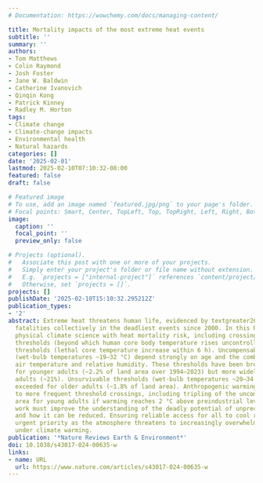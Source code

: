 ```yaml
---
# Documentation: https://wowchemy.com/docs/managing-content/

title: Mortality impacts of the most extreme heat events
subtitle: ''
summary: ''
authors:
- Tom Matthews
- Colin Raymond
- Josh Foster
- Jane W. Baldwin
- Catherine Ivanovich
- Qinqin Kong
- Patrick Kinney
- Radley M. Horton
tags:
- Climate change
- Climate-change impacts
- Environmental health
- Natural hazards
categories: []
date: '2025-02-01'
lastmod: 2025-02-10T07:10:32-08:00
featured: false
draft: false

# Featured image
# To use, add an image named `featured.jpg/png` to your page's folder.
# Focal points: Smart, Center, TopLeft, Top, TopRight, Left, Right, BottomLeft, Bottom, BottomRight.
image:
  caption: ''
  focal_point: ''
  preview_only: false

# Projects (optional).
#   Associate this post with one or more of your projects.
#   Simply enter your project's folder or file name without extension.
#   E.g. `projects = ["internal-project"]` references `content/project/deep-learning/index.md`.
#   Otherwise, set `projects = []`.
projects: []
publishDate: '2025-02-10T15:10:32.295212Z'
publication_types:
- '2'
abstract: Extreme heat threatens human life, evidenced by textgreater260,000 heat-related
  fatalities collectively in the deadliest events since 2000. In this Review, we link
  physical climate science with heat mortality risk, including crossings of uncompensable
  thresholds (beyond which human core body temperature rises uncontrollably) and unsurvivable
  thresholds (lethal core temperature increase within 6 h). Uncompensable thresholds
  (wet-bulb temperatures ~19–32 °C) depend strongly on age and the combination of
  air temperature and relative humidity. These thresholds have been breached rarely
  for younger adults (~2.2% of land area over 1994–2023) but more widely for older
  adults (~21%). Unsurvivable thresholds (wet-bulb temperatures ~20–34 °C) were only
  exceeded for older adults (~1.8% of land area). Anthropogenic warming will lead
  to more frequent threshold crossings, including tripling of the uncompensable land
  area for young adults if warming reaches 2 °C above preindustrial levels. Interdisciplinary
  work must improve the understanding of the deadly potential of unprecedented heat
  and how it can be reduced. Ensuring reliable access for all to cool refugia is an
  urgent priority as the atmosphere threatens to increasingly overwhelm human physiology
  under climate warming.
publication: '*Nature Reviews Earth & Environment*'
doi: 10.1038/s43017-024-00635-w
links:
- name: URL
  url: https://www.nature.com/articles/s43017-024-00635-w
---
```

